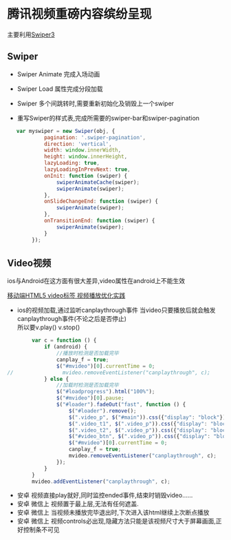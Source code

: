# 腾讯视频重磅内容缤纷呈现

主要利用[Swiper3](http://www.swiper.com.cn/)

## Swiper
* Swiper Animate 完成入场动画

* Swiper Load 属性完成分段加载

* Swiper 多个间跳转时,需要重新初始化及销毁上一个swiper
 
* 重写Swiper的样式表,完成所需要的swiper-bar和swiper-pagination

```js
   var myswiper = new Swiper(obj, {
            pagination: '.swiper-pagination',
            direction: 'vertical',
            width: window.innerWidth,
            height: window.innerHeight,
            lazyLoading: true,
            lazyLoadingInPrevNext: true,
            onInit: function (swiper) {
                swiperAnimateCache(swiper);
                swiperAnimate(swiper);
            },
            onSlideChangeEnd: function (swiper) {
                swiperAnimate(swiper);
            },
            onTransitionEnd: function (swiper) {
                swiperAnimate(swiper);
            }
        });
```


## Video视频

ios与Android在这方面有很大差异,video属性在android上不能生效

[移动端HTML5 video标签 视频播放优化实践](http://www.xuanfengge.com/html5-video-play.html)


* ios的视频加载,通过监听canplaythrough事件 
当video只要播放后就会触发canplaythrough事件(不论之后是否停止)  
所以要v.play() v.stop()





```js
        var c = function () {
            if (android) {
                //播放时检测是否加载完毕
                canplay_f = true;
                $("#mvideo")[0].currentTime = 0;
//                mvideo.removeEventListener("canplaythrough", c);
            } else {
                //加载时检测是否加载完毕
                $("#loadprogress").html("100%");
                $("#mvideo")[0].pause;
                $("#loader").fadeOut("fast", function () {
                    $("#loader").remove();
                    $(".video_p", $("#main")).css({"display": "block"});
                    $(".video_t1", $(".video_p")).css({"display": "block"});
                    $(".video_t2", $(".video_p")).css({"display": "block"});
                    $("#video_btn", $(".video_p")).css({"display": "block"});
                    $("#mvideo")[0].currentTime = 0;
                    canplay_f = true;
                    mvideo.removeEventListener("canplaythrough", c);
                });
            }
        }
        mvideo.addEventListener("canplaythrough", c);
```

* 安卓 视频直接play就好,同时监控ended事件,结束时销毁video……
* 安卓 微信上 视频置于最上层,无法有任何遮盖.
* 安卓 微信上 当视频未播放完毕退出时,下次进入该html继续上次断点播放
* 安卓 微信上 视频controls必出现,隐藏方法只能是该视频尺寸大于屏幕画面,正好控制条不可见
                          



